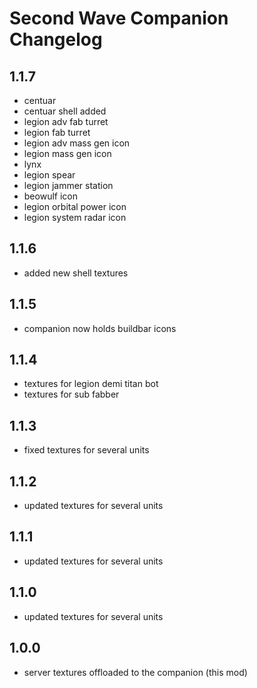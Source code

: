 # Second Wave Companion Changelog

## 1.1.7
- centuar
- centuar shell added
- legion adv fab turret
- legion fab turret
- legion adv mass gen icon 
- legion mass gen icon
- lynx
- legion spear
- legion jammer station
- beowulf icon
- legion orbital power icon
- legion system radar icon

## 1.1.6
- added new shell textures

## 1.1.5
- companion now holds buildbar icons

## 1.1.4
- textures for legion demi titan bot
- textures for sub fabber

## 1.1.3
- fixed textures for several units

## 1.1.2
- updated textures for several units

## 1.1.1
- updated textures for several units

## 1.1.0
- updated textures for several units

## 1.0.0
- server textures offloaded to the companion (this mod)